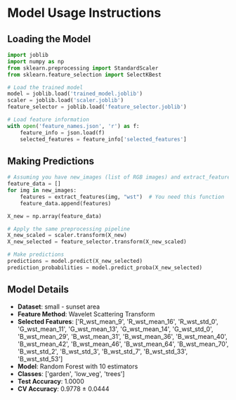 # Model Usage Instructions

## Loading the Model
```python
import joblib
import numpy as np
from sklearn.preprocessing import StandardScaler
from sklearn.feature_selection import SelectKBest

# Load the trained model
model = joblib.load('trained_model.joblib')
scaler = joblib.load('scaler.joblib')
feature_selector = joblib.load('feature_selector.joblib')

# Load feature information
with open('feature_names.json', 'r') as f:
    feature_info = json.load(f)
    selected_features = feature_info['selected_features']
```

## Making Predictions
```python
# Assuming you have new_images (list of RGB images) and extract_features function
feature_data = []
for img in new_images:
    features = extract_features(img, "wst")  # You need this function
    feature_data.append(features)

X_new = np.array(feature_data)

# Apply the same preprocessing pipeline
X_new_scaled = scaler.transform(X_new)
X_new_selected = feature_selector.transform(X_new_scaled)

# Make predictions
predictions = model.predict(X_new_selected)
prediction_probabilities = model.predict_proba(X_new_selected)
```

## Model Details
- **Dataset**: small - sunset area
- **Feature Method**: Wavelet Scattering Transform
- **Selected Features**: ['R_wst_mean_9', 'R_wst_mean_16', 'R_wst_std_0', 'G_wst_mean_11', 'G_wst_mean_13', 'G_wst_mean_14', 'G_wst_std_0', 'B_wst_mean_29', 'B_wst_mean_31', 'B_wst_mean_36', 'B_wst_mean_40', 'B_wst_mean_42', 'B_wst_mean_46', 'B_wst_mean_64', 'B_wst_mean_70', 'B_wst_std_2', 'B_wst_std_3', 'B_wst_std_7', 'B_wst_std_33', 'B_wst_std_53']
- **Model**: Random Forest with 10 estimators
- **Classes**: ['garden', 'low_veg', 'trees']
- **Test Accuracy**: 1.0000
- **CV Accuracy**: 0.9778 ± 0.0444
